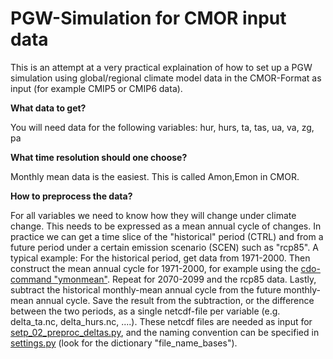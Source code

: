 # PGW-Simulation for CMOR input data

This is an attempt at a very practical explaination of how to set up a PGW simulation using global/regional climate model data in the CMOR-Format as input (for example CMIP5 or CMIP6 data).

**What data to get?**

You will need data for the following variables: hur, hurs, ta, tas, ua, va, zg, pa

**What time resolution should one choose?**

Monthly mean data is the easiest. This is called Amon,Emon in CMOR.

**How to preprocess the data?**

For all variables we need to know how they will change under climate change. This needs to be expressed as a mean annual cycle of changes.
In practice we can get a time slice of the "historical" period (CTRL) and from a future period under a certain emission scenario (SCEN) such as "rcp85". A typical example: For the historical period, get data from 1971-2000. Then construct the mean annual cycle for 1971-2000, for example using the [cdo-command "ymonmean"](https://code.mpimet.mpg.de/projects/cdo/embedded/index.html#x1-5370002.8.33). Repeat for 2070-2099 and the rcp85 data. 
Lastly, subtract the historical monthly-mean annual cycle from the future monthly-mean annual cycle. Save the result from the subtraction, or the difference between the two periods, as a single netcdf-file per variable (e.g. delta_ta.nc, delta_hurs.nc, ....).
These netcdf files are needed as input for [setp_02_preproc_deltas.py](/setp_02_preproc_deltas.py), and the naming convention can be specified in [settings.py](/settings.py) (look for the dictionary "file_name_bases").
